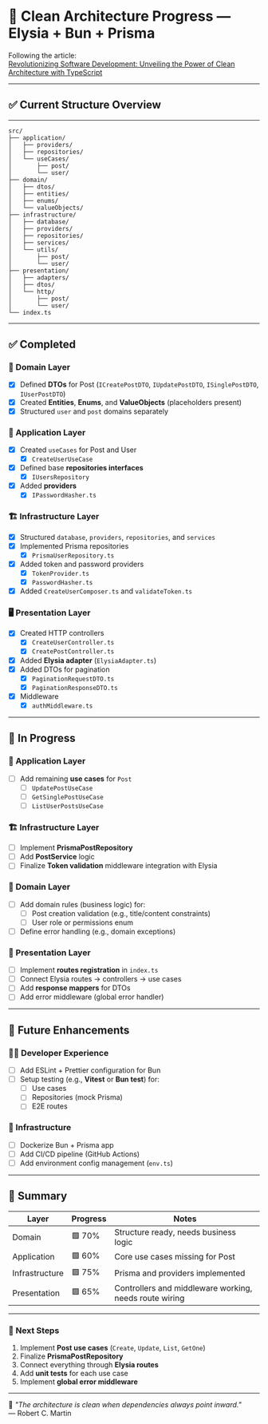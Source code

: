 # 🧱 Clean Architecture Progress — Elysia + Bun + Prisma

Following the article:  
[Revolutionizing Software Development: Unveiling the Power of Clean Architecture with TypeScript](https://medium.com/@deivisonisidoro_94304/revolutionizing-software-development-unveiling-the-power-of-clean-architecture-with-typescript-5ee968357d35)

---

## ✅ Current Structure Overview

---
```plaintext
src/
├── application/
│   ├── providers/
│   ├── repositories/
│   └── useCases/
│       ├── post/
│       └── user/
├── domain/
│   ├── dtos/
│   ├── entities/
│   ├── enums/
│   └── valueObjects/
├── infrastructure/
│   ├── database/
│   ├── providers/
│   ├── repositories/
│   ├── services/
│   └── utils/
│       ├── post/
│       └── user/
├── presentation/
│   ├── adapters/
│   ├── dtos/
│   └── http/
│       ├── post/
│       └── user/
└── index.ts
```
---

## ✅ Completed

### 🧩 Domain Layer
- [x] Defined **DTOs** for Post (`ICreatePostDTO`, `IUpdatePostDTO`, `ISinglePostDTO`, `IUserPostDTO`)
- [x] Created **Entities**, **Enums**, and **ValueObjects** (placeholders present)
- [x] Structured `user` and `post` domains separately

### 🧠 Application Layer
- [x] Created `useCases` for Post and User
  - [x] `CreateUserUseCase`
- [x] Defined base **repositories interfaces**
  - [x] `IUsersRepository`
- [x] Added **providers**
  - [x] `IPasswordHasher.ts`

### 🏗️ Infrastructure Layer
- [x] Structured `database`, `providers`, `repositories`, and `services`
- [x] Implemented Prisma repositories
  - [x] `PrismaUserRepository.ts`
- [x] Added token and password providers
  - [x] `TokenProvider.ts`
  - [x] `PasswordHasher.ts`
- [x] Added `CreateUserComposer.ts` and `validateToken.ts`

### 🖥️ Presentation Layer
- [x] Created HTTP controllers
  - [x] `CreateUserController.ts`
  - [x] `CreatePostController.ts`
- [x] Added **Elysia adapter** (`ElysiaAdapter.ts`)
- [x] Added DTOs for pagination
  - [x] `PaginationRequestDTO.ts`
  - [x] `PaginationResponseDTO.ts`
- [x] Middleware
  - [x] `authMiddleware.ts`

---

## 🚧 In Progress

### 🔄 Application Layer
- [ ] Add remaining **use cases** for `Post`
  - [ ] `UpdatePostUseCase`
  - [ ] `GetSinglePostUseCase`
  - [ ] `ListUserPostsUseCase`

### 🏗️ Infrastructure Layer
- [ ] Implement **PrismaPostRepository**
- [ ] Add **PostService** logic
- [ ] Finalize **Token validation** middleware integration with Elysia

### 🧱 Domain Layer
- [ ] Add domain rules (business logic) for:
  - [ ] Post creation validation (e.g., title/content constraints)
  - [ ] User role or permissions enum
- [ ] Define error handling (e.g., domain exceptions)

### 🧩 Presentation Layer
- [ ] Implement **routes registration** in `index.ts`
- [ ] Connect Elysia routes → controllers → use cases
- [ ] Add **response mappers** for DTOs
- [ ] Add error middleware (global error handler)

---

## 🧰 Future Enhancements

### 🧑‍💻 Developer Experience
- [ ] Add ESLint + Prettier configuration for Bun
- [ ] Setup testing (e.g., **Vitest** or **Bun test**) for:
  - [ ] Use cases
  - [ ] Repositories (mock Prisma)
  - [ ] E2E routes

### 🧪 Infrastructure
- [ ] Dockerize Bun + Prisma app
- [ ] Add CI/CD pipeline (GitHub Actions)
- [ ] Add environment config management (`env.ts`)

---

## 🌱 Summary

| Layer | Progress | Notes |
|-------|-----------|-------|
| Domain | 🟩 70% | Structure ready, needs business logic |
| Application | 🟩 60% | Core use cases missing for Post |
| Infrastructure | 🟩 75% | Prisma and providers implemented |
| Presentation | 🟩 65% | Controllers and middleware working, needs route wiring |

---

### 🏁 Next Steps
1. Implement **Post use cases** (`Create`, `Update`, `List`, `GetOne`)
2. Finalize **PrismaPostRepository**
3. Connect everything through **Elysia routes**
4. Add **unit tests** for each use case
5. Implement **global error middleware**

---

🧠 *"The architecture is clean when dependencies always point inward."*  
— Robert C. Martin
